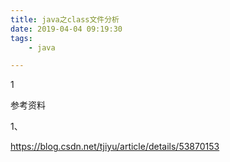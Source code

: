 ```yaml
---
title: java之class文件分析
date: 2019-04-04 09:19:30
tags:
	- java

---
```




1

参考资料

1、

https://blog.csdn.net/tjiyu/article/details/53870153

